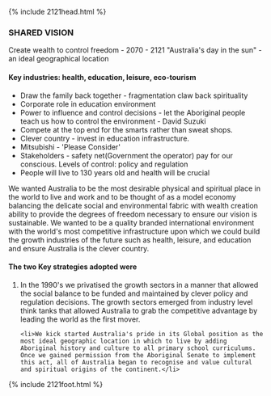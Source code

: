 {% include 2121head.html %}<!--  Add content here   Add content here   Add content here --><!--  Add content here   Add content here   Add content here --><h3>SHARED VISION</h3><p align="left">Create wealth to control freedom - 2070 - 2121 "Australia's day in the sun" - an ideal geographical location</p><h4>Key industries:  health, education, leisure, eco-tourism</h4><ul>	<li>Draw the family back together - fragmentation claw back spirituality</li>	<li>Corporate role in education environment</li>	<li>Power to influence and control decisions - let the Aboriginal people teach us how to control the environment - David Suzuki</li>	<li>Compete at the top end for the smarts rather than sweat shops.</li>	<li>Clever country  - invest in education infrastructure.</li>	<li>Mitsubishi  - 'Please Consider'</li>	<li>Stakeholders - safety net(Government the operator) pay for our conscious.  Levels of control:  policy and regulation</li>	<li>People will live to 130 years old and health will be crucial</li></ul><p align="left">We wanted Australia to be the most desirable physical and spiritual place in the world to live and work and to be thought of as a model economy balancing the delicate social and environmental fabric with wealth creation ability to provide the degrees of freedom necessary  to ensure our vision is sustainable.  We wanted to be a quality branded international environment with the world's most competitive infrastructure upon which we could build the growth industries of the future such as health, leisure, and education and ensure Australia is the clever country.</p><h4>The two Key strategies adopted were</h4><ol>	<li>In the 1990's we privatised the growth sectors in a manner that allowed the social balance to be funded and maintained by clever policy and regulation decisions.  The growth sectors emerged from industry level think tanks that allowed Australia to grab the competitive advantage by leading the world as the first mover.</li>	<li>We kick started Australia's pride in its Global position as the most ideal geographic location in which to live by adding Aboriginal history and culture to all primary school curriculums.  Once we gained permission from the Aboriginal Senate to implement this act, all of Australia began to recognise and value cultural and spiritual origins of the continent.</li></ol>{% include 2121foot.html %}